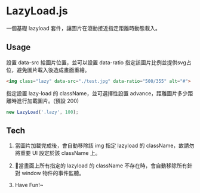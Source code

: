 # LazyLoad.js

一個基礎 lazyload 套件，讓圖片在滾動接近指定距離時動態載入。



## Usage

設置 data-src 給圖片位置，並可以設置 data-ratio 指定該圖片比例並提供svg占位，避免圖片載入後造成畫面重繪。

```html
<img class="lazy" data-src="./test.jpg" data-ratio="500/355" alt="#">
```

指定設置 lazy-load 的 className，並可選擇性設置 advance，距離圖片多少距離時進行加載圖片。(預設 200)

```js
new LazyLoad('.lazy', 100);
```



## Tech

1. 當圖片加載完成後，會自動移除該 img 指定 lazyload 的 className，故請勿將重要 UI 設定於該 className 上。

2. 當畫面上所有指定的 lazyload 的 className 不存在時，會自動移除所有針對 window 物件的事件監聽。

3. Have Fun!~
